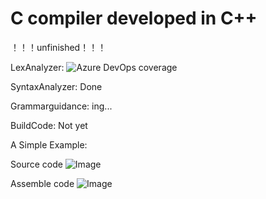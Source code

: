 # C compiler developed in C++

！！！unfinished！！！

LexAnalyzer: 		![Azure DevOps coverage](https://img.shields.io/azure-devops/coverage/WuLynLinux/C_Compiler_Project/1.svg)

SyntaxAnalyzer: 	Done

Grammarguidance: 	ing...

BuildCode:			Not yet

A Simple Example:

Source code
![Image](https://github.com/WuLynLinux/C_Complier_Project/blob/master/images/2.png)

Assemble code
![Image](https://github.com/WuLynLinux/C_Complier_Project/blob/master/images/1.png)
